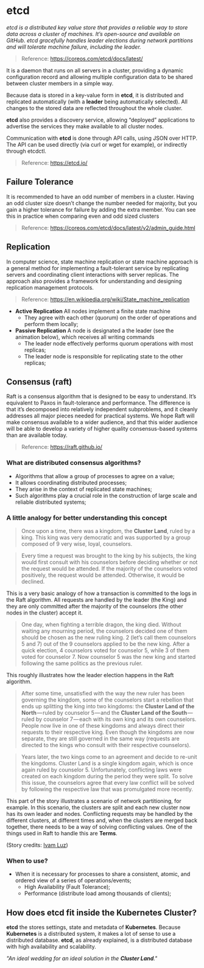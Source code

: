 # etcd

*etcd is a distributed key value store that provides a reliable way to store data across a cluster of machines. It’s open-source and available on GitHub. etcd gracefully handles leader elections during network partitions and will tolerate machine failure, including the leader.*

> Reference: https://coreos.com/etcd/docs/latest/

It is a daemon that runs on all servers in a cluster, providing a dynamic configuration record and allowing multiple configuration data to be shared between cluster members in a simple way.

Because data is stored in a key-value form in **etcd**, it is distributed and replicated automatically (with a **leader** being automatically selected). All changes to the stored data are reflected throughout the whole cluster.

**etcd** also provides a discovery service, allowing “deployed” applications to advertise the services they make available to all cluster nodes.

Communication with **etcd** is done through API calls, using JSON over HTTP. The API can be used directly (via curl or wget for example), or indirectly through etcdctl.

> Reference: https://etcd.io/

## Failure Tolerance

It is recommended to have an odd number of members in a cluster. Having an odd cluster size doesn’t change the number needed for majority, but you gain a higher tolerance for failure by adding the extra member. You can see this in practice when comparing even and odd sized clusters

> Reference: https://coreos.com/etcd/docs/latest/v2/admin_guide.html

## Replication

In computer science, state machine replication or state machine approach is a general method for implementing a fault-tolerant service by replicating servers and coordinating client interactions with server replicas. The approach also provides a framework for understanding and designing replication management protocols.

> Reference: https://en.wikipedia.org/wiki/State_machine_replication

* **Active Replication**
  All nodes implement a finite state machine
  - They agree with each other (quorum) on the order of operations and perform them locally;
* **Passive Replication**
  A node is designated a the leader (see the animation below), which receives all writing commands
  - The leader node effectively performs quorum operations with most replicas;
  - The leader node is responsible for replicating state to the other replicas;

## Consensus (raft)

Raft is a consensus algorithm that is designed to be easy to understand. It’s equivalent to Paxos in fault-tolerance and performance. The difference is that it’s decomposed into relatively independent subproblems, and it cleanly addresses all major pieces needed for practical systems. We hope Raft will make consensus available to a wider audience, and that this wider audience will be able to develop a variety of higher quality consensus-based systems than are available today.

> Reference: https://raft.github.io/

### What are distributed consensus algorithms?

* Algorithms that allow a group of processes to agree on a value;
* It allows coordinating distributed processes;
* They arise in the context of replicated state machines;
* Such algorithms play a crucial role in the construction of large scale and reliable distributed systems;

### A little analogy for better understanding this concept

> Once upon a time, there was a kingdom, the **Cluster Land**, ruled by a king. This king was very democratic and was supported by a group composed of 9 very wise, loyal, counselors.

> Every time a request was brought to the king by his subjects, the king would first consult with his counselors before deciding whether or not the request would be attended. If the majority of the counselors voted positively, the request would be attended. Otherwise, it would be declined.

This is a very basic analogy of how a transaction is committed to the logs in the Raft algorithm. All requests are handled by the leader (the King) and they are only committed after the majority of the counselors (the other nodes in the cluster) accept it.

> One day, when fighting a terrible dragon, the king died. Without waiting any mourning period, the counselors decided one of them should be chosen as the new ruling king. 2 (let’s call them counselors 5 and 7) out of the 9 counselors applied to be the new king. After a quick election, 4 counselors voted for counselor 5, while 3 of them voted for counselor 7. Now counselor 5 was the new king and started following the same politics as the previous ruler.

This roughly illustrates how the leader election happens in the Raft algorithm.

> After some time, unsatisfied with the way the new ruler has been governing the kingdom, some of the counselors start a rebellion that ends up splitting the king into two kingdoms: the **Cluster Land of the North** — ruled by counselor 5 — and the **Cluster Land of the South** — ruled by counselor 7 — each with its own king and its own counselors. People now live in one of these kingdoms and always direct their requests to their respective king. Even though the kingdoms are now separate, they are still governed in the same way (requests are directed to the kings who consult with their respective counselors).

> Years later, the two kings come to an agreement and decide to re-unit the kingdoms. Cluster Land is a single kingdom again, which is once again ruled by counselor 5. Unfortunately, conflicting laws were created on each kingdom during the period they were split. To solve this issue, the counselors agree that every law conflict will be solved by following the respective law that was promulgated more recently.

This part of the story illustrates a scenario of network partitioning, for example. In this scenario, the clusters are split and each new cluster now has its own leader and nodes. Conflicting requests may be handled by the different clusters, at different times and, when the clusters are merged back together, there needs to be a way of solving conflicting values. One of the things used in Raft to handle this are **Terms**.

(Story credits: [Ivam Luz](https://github.com/ivamluz))

### When to use?

* When it is necessary for processes to share a consistent, atomic, and ordered view of a series of operations/events;
  - High Availability (Fault Tolerance);
  - Performance (distribute load among thousands of clients);

## How does etcd fit inside the Kubernetes Cluster?

**etcd** the stores settings, state and metadata of **Kubernetes**. Because **Kubernetes** is a distributed system, it makes a lot of sense to use a distributed database. **etcd**, as already explained, is a distributed database with high availability and scalability.

*"An ideal wedding for an ideal solution in the **Cluster Land**."*